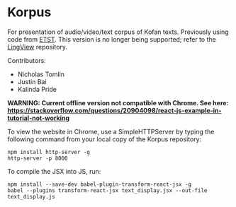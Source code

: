 # Korpus
For presentation of audio/video/text corpus of Kofan texts. Previously using code from [ETST](http://community.village.virginia.edu/etst/). This version is no longer being supported; refer to the [LingView](https://github.com/BrownCLPS/LingView) repository.

Contributors:
 - Nicholas Tomlin
 - Justin Bai
 - Kalinda Pride

**WARNING: Current offline version not compatible with Chrome. See here:  https://stackoverflow.com/questions/20904098/react-js-example-in-tutorial-not-working**

To view the website in Chrome, use a SimpleHTTPServer by typing the following command from your local copy of the Korpus repository:
~~~~
npm install http-server -g
http-server -p 8000
~~~~

To compile the JSX into JS, run:
~~~~
npm install --save-dev babel-plugin-transform-react-jsx -g
babel --plugins transform-react-jsx text_display.jsx --out-file text_display.js
~~~~

